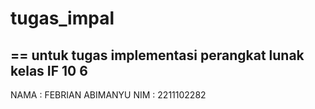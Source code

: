# tugas_impal
== 
untuk tugas implementasi perangkat lunak kelas IF 10 6
--
NAMA : FEBRIAN ABIMANYU
NIM : 2211102282
